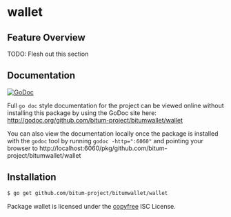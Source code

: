 wallet
======

## Feature Overview

TODO: Flesh out this section

## Documentation

[![GoDoc](https://godoc.org/github.com/bitum-project/bitumwallet/wallet?status.png)](http://godoc.org/github.com/bitum-project/bitumwallet/wallet)

Full `go doc` style documentation for the project can be viewed online without
installing this package by using the GoDoc site here:
http://godoc.org/github.com/bitum-project/bitumwallet/wallet

You can also view the documentation locally once the package is installed with
the `godoc` tool by running `godoc -http=":6060"` and pointing your browser to
http://localhost:6060/pkg/github.com/bitum-project/bitumwallet/wallet

## Installation

```bash
$ go get github.com/bitum-project/bitumwallet/wallet
```

Package wallet is licensed under the [copyfree](http://copyfree.org) ISC
License.
